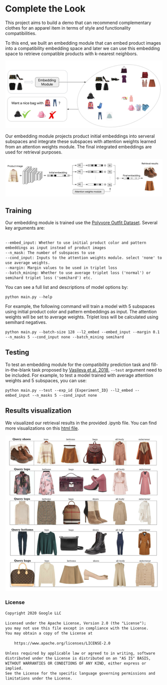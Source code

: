 # Complete the Look

This project aims to build a demo that can recommend complementary clothes for an apparel item in terms of style and functionality compatibilities.

To this end, we built an embedding module that can embed product images into a compatibility embedding space and later we can use this embedding space to retrieve compatible products with k-nearest neighbors.

![Overview](img/overview.png)

Our embedding module projects product initial embeddings into serveral subspaces and integrate these subspaces with attention weights learned from an attention weights module. The final integrated embeddings are used for retrieval purposes.

![Pipeline](img/pipeline.png)

## Training

Our embedding module is trained use the [Polyvore Outfit Dataset](https://github.com/mvasil/fashion-compatibility). Several key arguments are:

```shell

--embed_input: Whether to use initial product color and pattern embeddings as input instead of product images
--n_mask: The number of subspaces to use
--cond_input: Inputs to the attention weights module. select 'none' to use average weights.
--margin: Margin values to be used in triplet loss
--batch_mining: Whether to use average triplet loss ('normal') or semihard triplet loss ('semihard') etc.
```

You can see a full list and descriptions of model options by:

``` shell
python main.py --help
```

For example, the following command will train a model with 5 subspaces using initial product color and pattern embeddings as input. The attention weights will be set to average weights. Triplet loss will be calculated using semihard negatives.


``` shell
python main.py --batch-size 128 --l2_embed --embed_input --margin 0.1 --n_masks 5 --cond_input none --batch_mining semihard 
```



## Testing

To test an embedding module for the compatibility prediction task and fill-in-the-blank task proposed by [Vasileva et al. 2018](https://github.com/mvasil/fashion-compatibility), `--test` argument need to be included. For example, to test a model trained with average attention weights and 5 subspaces, you can use:

``` shell
python main.py --test --exp_id {Experiment_ID} --l2_embed --embed_input --n_masks 5 --cond_input none
```



## Results visualization

We visualized our retrieval results in the provided .ipynb file. You can find more visualizations on this [html file](complete_the_look_upated_demo.html).

![Visualization](img/retrieval_results.png)

### License

    Copyright 2020 Google LLC

    Licensed under the Apache License, Version 2.0 (the "License");
    you may not use this file except in compliance with the License.
    You may obtain a copy of the License at

        https://www.apache.org/licenses/LICENSE-2.0

    Unless required by applicable law or agreed to in writing, software
    distributed under the License is distributed on an "AS IS" BASIS,
    WITHOUT WARRANTIES OR CONDITIONS OF ANY KIND, either express or implied.
    See the License for the specific language governing permissions and
    limitations under the License.
